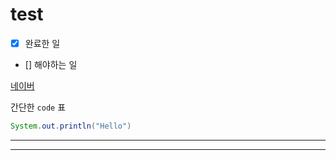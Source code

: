 # test
- [x] 완료한 일
- [] 해야하는 일

[네이버](https://www.naver.com)

간단한 `code` 표
``` java
System.out.println("Hello")
```

***

---

